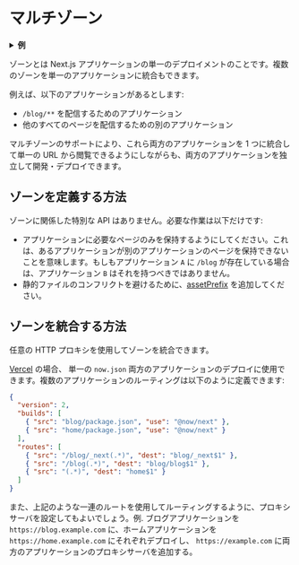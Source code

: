# マルチゾーン

<details>
  <summary><b>例</b></summary>
  <ul>
    <li><a href="/examples/with-zones">マルチゾーン</a></li>
  </ul>
</details>

ゾーンとは Next.js アプリケーションの単一のデプロイメントのことです。複数のゾーンを単一のアプリケーションに統合もできます。

例えば、以下のアプリケーションがあるとします:

- `/blog/**` を配信するためのアプリケーション
- 他のすべてのページを配信するための別のアプリケーション

マルチゾーンのサポートにより、これら両方のアプリケーションを 1 つに統合して単一の URL から閲覧できるようにしながらも、両方のアプリケーションを独立して開発・デプロイできます。

## ゾーンを定義する方法

ゾーンに関係した特別な API はありません。必要な作業は以下だけです:

- アプリケーションに必要なページのみを保持するようにしてください。これは、あるアプリケーションが別のアプリケーションのページを保持できないことを意味します。もしもアプリケーション `A` に `/blog` が存在している場合は、アプリケーション `B` はそれを持つべきではありません。
- 静的ファイルのコンフリクトを避けるために、[assetPrefix](/docs/api-reference/next.config.js/cdn-support-with-asset-prefix.md) を追加してください。

## ゾーンを統合する方法

任意の HTTP プロキシを使用してゾーンを統合できます。

[Vercel](https://vercel.com/now) の場合、 単一の `now.json` 両方のアプリケーションのデプロイに使用できます。複数のアプリケーションのルーティングは以下のように定義できます:

```json
{
  "version": 2,
  "builds": [
    { "src": "blog/package.json", "use": "@now/next" },
    { "src": "home/package.json", "use": "@now/next" }
  ],
  "routes": [
    { "src": "/blog/_next(.*)", "dest": "blog/_next$1" },
    { "src": "/blog(.*)", "dest": "blog/blog$1" },
    { "src": "(.*)", "dest": "home$1" }
  ]
}
```

また、上記のような一連のルートを使用してルーティングするように、プロキシサーバを設定してもよいでしょう。例. ブログアプリケーションを `https://blog.example.com` に、ホームアプリケーションを `https://home.example.com` にそれぞれデプロイし、 `https://example.com` に両方のアプリケーションのプロキシサーバを追加する。

